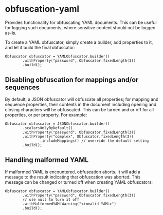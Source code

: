 # obfuscation-yaml

Provides functionality for obfuscating YAML documents. This can be useful for logging such documents, where sensitive content should not be logged as-is.

To create a YAML obfuscator, simply create a builder, add properties to it, and let it build the final obfuscator:

    Obfuscator obfuscator = YAMLObfuscator.builder()
            .withProperty("password", Obfuscator.fixedLength(3))
            .build();

## Disabling obfuscation for mappings and/or sequences

By default, a JSON obfuscator will obfuscate all properties; for mapping and sequence properties, their contents in the document including opening and closing characters will be obfuscated. This can be turned and or off for all properties, or per property. For example:

    Obfuscator obfuscator = JSONObfuscator.builder()
            .scalarsOnlyByDefault()
            .withProperty("password", Obfuscator.fixedLength(3))
            .withProperty("complex", Obfuscator.fixedLength(3))
                    .includeMappings() // override the default setting
            .build();

## Handling malformed YAML

If malformed YAML is encountered, obfuscation aborts. It will add a message to the result indicating that obfuscation was aborted. This message can be changed or turned off when creating YAML obfuscators:

    Obfuscator obfuscator = YAMLObfuscator.builder()
            .withProperty("password", Obfuscator.fixedLength(3))
            // use null to turn it off
            .withMalformedYAMLWarning("<invalid YAML>")
            .build();
